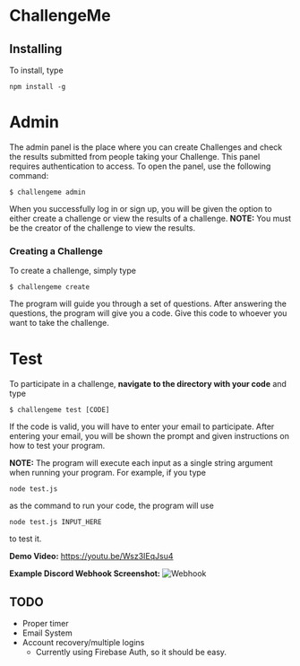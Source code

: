 # ChallengeMe

## Installing
To install, type
```console
npm install -g
```

# Admin
The admin panel is the place where you can create Challenges and check the results submitted from people taking your Challenge. This panel requires authentication to access. To open the panel, use the following command:
```console
$ challengeme admin
```

When you successfully log in or sign up, you will be given the option to either create a challenge or view the results of a challenge. **NOTE:** You must be the creator of the challenge to view the results.

### Creating a Challenge
To create a challenge, simply type
```console
$ challengeme create
```

The program will guide you through a set of questions. After answering the questions, the program will give you a code. Give this code to whoever you want to take the challenge.

# Test
To participate in a challenge, **navigate to the directory with your code** and type
```console
$ challengeme test [CODE]
```

If the code is valid, you will have to enter your email to participate. After entering your email, you will be shown the prompt and given instructions on how to test your program.

**NOTE:** The program will execute each input as a single string argument when running your program. For example, if you type
```console
node test.js
```
as the command to run your code, the program will use
```console
node test.js INPUT_HERE
```
to test it.

**Demo Video:** https://youtu.be/Wsz3IEqJsu4

**Example Discord Webhook Screenshot:** ![Webhook](https://i.imgur.com/LyNOL3T.png)

## TODO
- Proper timer
- Email System
- Account recovery/multiple logins
  - Currently using Firebase Auth, so it should be easy.